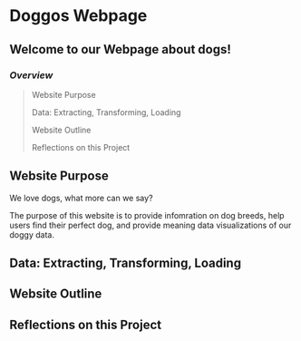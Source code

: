 # Doggos Webpage

## Welcome to our Webpage about dogs!

### *Overview* 
> Website Purpose <p>
> Data: Extracting, Transforming, Loading <p>
> Website Outline <p>
> Reflections on this Project <p>

## Website Purpose
We love dogs, what more can we say?  <p>
  The purpose of this website is to provide infomration on dog breeds, help users find their perfect dog, and provide meaning data visualizations of our doggy data.  <p>
  
## Data: Extracting, Transforming, Loading

## Website Outline

## Reflections on this Project

